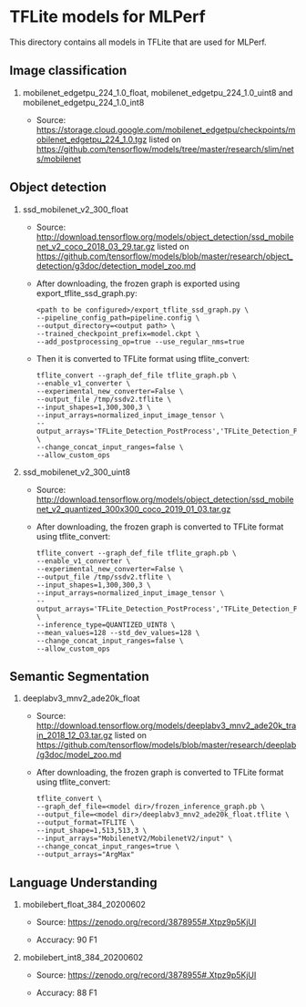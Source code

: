 # TFLite models for MLPerf

This directory contains all models in TFLite that are used for MLPerf.

## Image classification

1.  mobilenet_edgetpu_224_1.0_float, mobilenet_edgetpu_224_1.0_uint8 and mobilenet_edgetpu_224_1.0_int8

    *   Source:
        https://storage.cloud.google.com/mobilenet_edgetpu/checkpoints/mobilenet_edgetpu_224_1.0.tgz
        listed on https://github.com/tensorflow/models/tree/master/research/slim/nets/mobilenet

## Object detection

1.  ssd_mobilenet_v2_300_float

    *   Source:
        http://download.tensorflow.org/models/object_detection/ssd_mobilenet_v2_coco_2018_03_29.tar.gz
        listed on https://github.com/tensorflow/models/blob/master/research/object_detection/g3doc/detection_model_zoo.md
    *   After downloading, the frozen graph is exported using
        export_tflite_ssd_graph.py:

        ```
        <path to be configured>/export_tflite_ssd_graph.py \
        --pipeline_config_path=pipeline.config \
        --output_directory=<output path> \
        --trained_checkpoint_prefix=model.ckpt \
        --add_postprocessing_op=true --use_regular_nms=true
        ```

    *   Then it is converted to TFLite format using tflite_convert:

        ```
        tflite_convert --graph_def_file tflite_graph.pb \
        --enable_v1_converter \
        --experimental_new_converter=False \
        --output_file /tmp/ssdv2.tflite \
        --input_shapes=1,300,300,3 \
        --input_arrays=normalized_input_image_tensor \
        --output_arrays='TFLite_Detection_PostProcess','TFLite_Detection_PostProcess:1','TFLite_Detection_PostProcess:2','TFLite_Detection_PostProcess:3'  \
        --change_concat_input_ranges=false \
        --allow_custom_ops
        ```

2.  ssd_mobilenet_v2_300_uint8

    *   Source:
        http://download.tensorflow.org/models/object_detection/ssd_mobilenet_v2_quantized_300x300_coco_2019_01_03.tar.gz
    *   After downloading, the frozen graph is converted to TFLite format using
        tflite_convert:

        ```
        tflite_convert --graph_def_file tflite_graph.pb \
        --enable_v1_converter \
        --experimental_new_converter=False \
        --output_file /tmp/ssdv2.tflite \
        --input_shapes=1,300,300,3 \
        --input_arrays=normalized_input_image_tensor \
        --output_arrays='TFLite_Detection_PostProcess','TFLite_Detection_PostProcess:1','TFLite_Detection_PostProcess:2','TFLite_Detection_PostProcess:3'  \
        --inference_type=QUANTIZED_UINT8 \
        --mean_values=128 --std_dev_values=128 \
        --change_concat_input_ranges=false \
        --allow_custom_ops
        ```

## Semantic Segmentation

1. deeplabv3_mnv2_ade20k_float

    *   Source:
        http://download.tensorflow.org/models/deeplabv3_mnv2_ade20k_train_2018_12_03.tar.gz
        listed on https://github.com/tensorflow/models/blob/master/research/deeplab/g3doc/model_zoo.md
    *   After downloading, the frozen graph is converted to TFLite format using
        tflite_convert:

        ```
        tflite_convert \
        --graph_def_file=<model dir>/frozen_inference_graph.pb \
        --output_file=<model dir>/deeplabv3_mnv2_ade20k_float.tflite \
        --output_format=TFLITE \
        --input_shape=1,513,513,3 \
        --input_arrays="MobilenetV2/MobilenetV2/input" \
        --change_concat_input_ranges=true \
        --output_arrays="ArgMax"
        ```

## Language Understanding

1. mobilebert_float_384_20200602

    *   Source:
        https://zenodo.org/record/3878955#.Xtpz9p5KjUI

    *   Accuracy: 90 F1

2. mobilebert_int8_384_20200602

    *   Source:
        https://zenodo.org/record/3878955#.Xtpz9p5KjUI

    *   Accuracy: 88 F1
